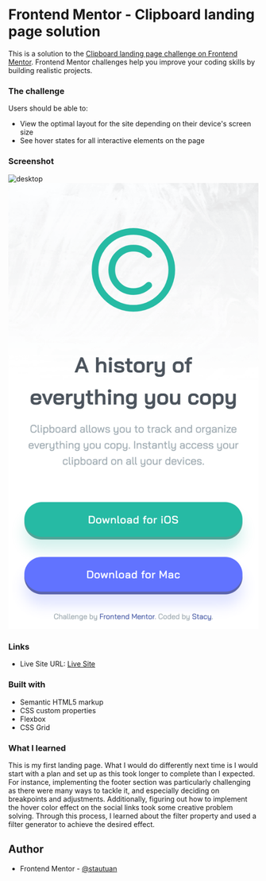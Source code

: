 # Frontend Mentor - Clipboard landing page solution

This is a solution to the [Clipboard landing page challenge on Frontend Mentor](https://www.frontendmentor.io/challenges/clipboard-landing-page-5cc9bccd6c4c91111378ecb9). Frontend Mentor challenges help you improve your coding skills by building realistic projects.

### The challenge

Users should be able to:

- View the optimal layout for the site depending on their device's screen size
- See hover states for all interactive elements on the page

### Screenshot

![desktop](./images/my-solution.png)
![mobile](./images/my-solution-m.png)

### Links

- Live Site URL: [Live Site](https://clipboard-landing-page-stacy.netlify.app/)

### Built with

- Semantic HTML5 markup
- CSS custom properties
- Flexbox
- CSS Grid

### What I learned

This is my first landing page. What I would do differently next time is I would start with a plan and set up as this took longer to complete than I expected. For instance, implementing the footer section was particularly challenging as there were many ways to tackle it, and especially deciding on breakpoints and adjustments. Additionally, figuring out how to implement the hover color effect on the social links took some creative problem solving. Through this process, I learned about the filter property and used a filter generator to achieve the desired effect.

## Author

- Frontend Mentor - [@stautuan](https://www.frontendmentor.io/profile/stautuan)
